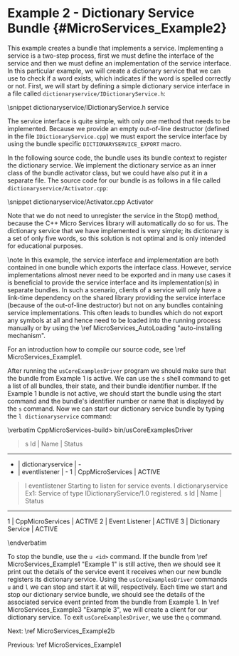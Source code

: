 Example 2 - Dictionary Service Bundle    {#MicroServices_Example2}
=====================================

This example creates a bundle that implements a service. Implementing a
service is a two-step process, first we must define the interface of the service
and then we must define an implementation of the service interface. In this
particular example, we will create a dictionary service that we can use to check
if a word exists, which indicates if the word is spelled correctly or not. First,
we will start by defining a simple dictionary service interface in a file called
`dictionaryservice/IDictionaryService.h`:

\snippet dictionaryservice/IDictionaryService.h service

The service interface is quite simple, with only one method that needs to be
implemented. Because we provide an empty out-of-line destructor (defined in the
file `IDictionaryService.cpp`) we must export the service interface by using the
bundle specific `DICTIONARYSERVICE_EXPORT` macro.

In the following source code, the bundle uses its bundle context
to register the dictionary service. We implement the dictionary service as an
inner class of the bundle activator class, but we could have also put it in a
separate file. The source code for our bundle is as follows in a file called
`dictionaryservice/Activator.cpp`:

\snippet dictionaryservice/Activator.cpp Activator

Note that we do not need to unregister the service in the Stop() method,
because the C++ Micro Services library will automatically do so for us. The
dictionary service that we have implemented is very simple; its dictionary
is a set of only five words, so this solution is not optimal and is only
intended for educational purposes.

\note In this example, the service interface and implementation are both
contained in one bundle which exports the interface class. However, service
implementations almost never need to be exported and in many use cases
it is beneficial to provide the service interface and its implementation(s)
in separate bundles. In such a scenario, clients of a service will only
have a link-time dependency on the shared library providing the service interface
(because of the out-of-line destructor) but not on any bundles containing
service implementations. This often leads to bundles which do not export
any symbols at all and hence need to be loaded into the running process
manually or by using the \ref MicroServices_AutoLoading "auto-installing mechanism".

For an introduction how to compile our source code, see \ref MicroServices_Example1.

After running the `usCoreExamplesDriver` program we should make sure that the
bundle from Example 1 is active. We can use the `s` shell command to get
a list of all bundles, their state, and their bundle identifier number.
If the Example 1 bundle is not active, we should start the bundle using the
start command and the bundle's identifier number or name that is displayed
by the `s` command. Now we can start our dictionary service bundle by typing
the `l dictionaryservice` command:

\verbatim
CppMicroServices-build> bin/usCoreExamplesDriver
> s
Id | Name                 | Status
-----------------------------------
 - | dictionaryservice    | -
 - | eventlistener        | -
 1 | CppMicroServices     | ACTIVE
> l eventlistener
Starting to listen for service events.
> l dictionaryservice
Ex1: Service of type IDictionaryService/1.0 registered.
> s
Id | Name                 | Status
-----------------------------------
 1 | CppMicroServices     | ACTIVE
 2 | Event Listener       | ACTIVE
 3 | Dictionary Service   | ACTIVE
>
\endverbatim

To stop the bundle, use the `u <id>` command. If the bundle from
\ref MicroServices_Example1 "Example 1" is still active,
then we should see it print out the details of the service event it receives
when our new bundle registers its dictionary service. Using the `usCoreExamplesDriver`
commands `u` and `l` we can stop and start it at will, respectively. Each
time we start and stop our dictionary service bundle, we should see the details
of the associated service event printed from the bundle from Example 1. In
\ref MicroServices_Example3 "Example 3", we will create a client for our
dictionary service. To exit `usCoreExamplesDriver`, we use the `q` command.

Next: \ref MicroServices_Example2b

Previous: \ref MicroServices_Example1
